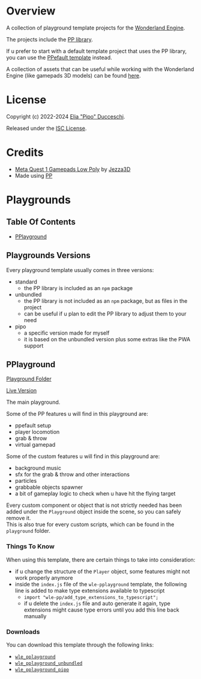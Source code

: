 # Overview

A collection of playground template projects for the [Wonderland Engine](https://wonderlandengine.com/).

The projects include the [PP library](https://github.com/signorpipo/wle-pp).

If u prefer to start with a default template project that uses the PP library, you can use the [PPefault template](https://github.com/signorpipo/wle-ppefault) instead.

A collection of assets that can be useful while working with the Wonderland Engine (like gamepads 3D models) can be found [here](https://github.com/signorpipo/wle-assets).

# License

Copyright (c) 2022-2024 [Elia "Pipo" Ducceschi](https://signorpipo.itch.io/).

Released under the [ISC License](https://github.com/signorpipo/wle-pplaygrounds/blob/main/LICENSE.md).
  
# Credits

- [Meta Quest 1 Gamepads Low Poly](https://github.com/signorpipo/wle-pplaygrounds/tree/main/wle_pplaygrounds/wle_pplayground/wle_pplayground/assets/models/pp/meta_quest_1_gamepads_credits_Jezza3D.fbx) by [Jezza3D](https://sketchfab.com/Jezza3D)
- Made using [PP](https://github.com/signorpipo/wle-pp)

# Playgrounds

## Table Of Contents

- [PPlayground](#pplayground)

## Playgrounds Versions

Every playground template usually comes in three versions:
- standard
  - the PP library is included as an `npm` package
- unbundled
  - the PP library is not included as an `npm` package, but as files in the project
  - can be useful if u plan to edit the PP library to adjust them to your need
- pipo
  - a specific version made for myself
  - it is based on the unbundled version plus some extras like the PWA support

## PPlayground

[Playground Folder](https://github.com/signorpipo/wle-pplaygrounds/tree/main/wle_pplaygrounds/wle_pplayground)

[Live Version](https://signorpipo.itch.io/pplayground-wonderland-engine)

The main playground.

Some of the PP features u will find in this playground are:
- ppefault setup
- player locomotion
- grab & throw
- virtual gamepad

Some of the custom features u will find in this playground are:
- background music
- sfx for the grab & throw and other interactions
- particles
- grabbable objects spawner
- a bit of gameplay logic to check when u have hit the flying target

Every custom component or object that is not strictly needed has been added under the `Playground` object inside the scene, so you can safely remove it.  
This is also true for every custom scripts, which can be found in the `playground` folder.

### Things To Know

When using this template, there are certain things to take into consideration:
  - if u change the structure of the `Player` object, some features might not work properly anymore
  - inside the `index.js` file of the `wle-pplayground` template, the following line is added to make type extensions available to typescript
    - `import "wle-pp/add_type_extensions_to_typescript";`
    - if u delete the `index.js` file and auto generate it again, type extensions might cause type errors until you add this line back manually

### Downloads

You can download this template through the following links:
  - [`wle_pplayground`](https://github.com/signorpipo/wle-pplaygrounds/releases/latest/download/wle_pplayground.zip)
  - [`wle_pplayground_unbundled`](https://github.com/signorpipo/wle-pplaygrounds/releases/latest/download/wle_pplayground_unbundled.zip)
  - [`wle_pplayground_pipo`](https://github.com/signorpipo/wle-pplaygrounds/releases/latest/download/wle_pplayground_pipo.zip)
